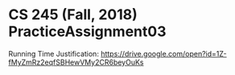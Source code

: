 # CS 245 (Fall, 2018) PracticeAssignment03

Running Time Justification: https://drive.google.com/open?id=1Z-fMyZmRz2eqfSBHewVMy2CR6beyOuKs
